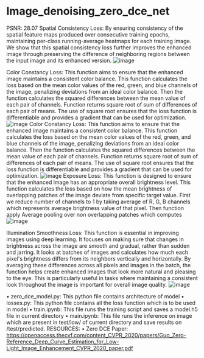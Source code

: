 # Image_denoising_zero_dce_net
PSNR: 28.07
Spatial Consistency Loss: By ensuring consistency of the spatial feature maps produced over consecutive training epochs, maintaining per-class running-average heatmaps for each training image. We show that this spatial consistency loss further improves the enhanced image through preserving the difference of neighboring regions between the input image and its enhanced version.
![image](https://github.com/krishagrwl/Image_Denoising_Zero_DCE_NET/assets/172372978/32307827-0c1c-4722-91c9-8a4984739440)

Color Constancy Loss: This function aims to ensure that the enhanced image maintains a consistent color balance. This function calculates the loss based on the mean color values of the red, green, and blue channels of the image, penalizing deviations from an ideal color balance. Then the function calculates the squared differences between the mean value of each pair of channels. Function returns square root of sum of differences of each pair of means.
The use of square root ensures that the loss function is differentiable and provides a gradient that can be used for optimization.
![image](https://github.com/krishagrwl/Image_Denoising_Zero_DCE_NET/assets/172372978/4c42ddaf-fac4-41b0-a103-77173fcdf8fb)
Color Constancy Loss: This function aims to ensure that the enhanced image maintains a consistent color balance. This function calculates the loss based on the mean color values of the red, green, and blue channels of the image, penalizing deviations from an ideal color balance. Then the function calculates the squared differences between the mean value of each pair of channels. Function returns square root of sum of differences of each pair of means.
The use of square root ensures that the loss function is differentiable and provides a gradient that can be used for optimization.
![image](https://github.com/krishagrwl/Image_Denoising_Zero_DCE_NET/assets/172372978/8ac3d611-bd46-4992-9e08-fbe606103d7b)
Exposure Loss: This function is designed to ensure that the enhanced image has an appropriate overall brightness level. This function calculates the loss based on how the mean brightness of overlapping patches of the image deviate from specific target value. First we reduce number of channels to 1 by taking average of R, G, B channels which represents average brightness value of that pixel. Then function apply Average pooling over non overlapping patches which computes 
![image](https://github.com/krishagrwl/Image_Denoising_Zero_DCE_NET/assets/172372978/2d2139ab-d038-46d7-832b-a01671479e30)

Illumination Smoothness Loss: This function is essential in improving images using deep learning. It focuses on making sure that changes in brightness across the image are smooth and gradual, rather than sudden and jarring. It looks at batches of images and calculates how much each pixel's brightness differs from its neighbors vertically and horizontally. By averaging these differences across all pixels and images in the batch, the function helps create enhanced images that look more natural and pleasing to the eye. This is particularly useful in tasks where maintaining a consistent look throughout the image is important for overall image quality.
![image](https://github.com/krishagrwl/Image_Denoising_Zero_DCE_NET/assets/172372978/9269e716-a011-475f-920f-e9a7011fcce9)

•	zero_dce_model.py: This python file contains architecture of model 
•	losses.py: This python file contains all the loss function which is to be used in model 
•	train.ipynb: This file runs the training script and saves a model.h5 file in current directory 
•	main.ipynb: This file runs the inference on image which are present in test/low/ of current directory and save results on /test/predicted. 
RESOURCES:
•	Zero DCE Paper: https://openaccess.thecvf.com/content_CVPR_2020/papers/Guo_Zero-Reference_Deep_Curve_Estimation_for_Low-Light_Image_Enhancement_CVPR_2020_paper.pdf
